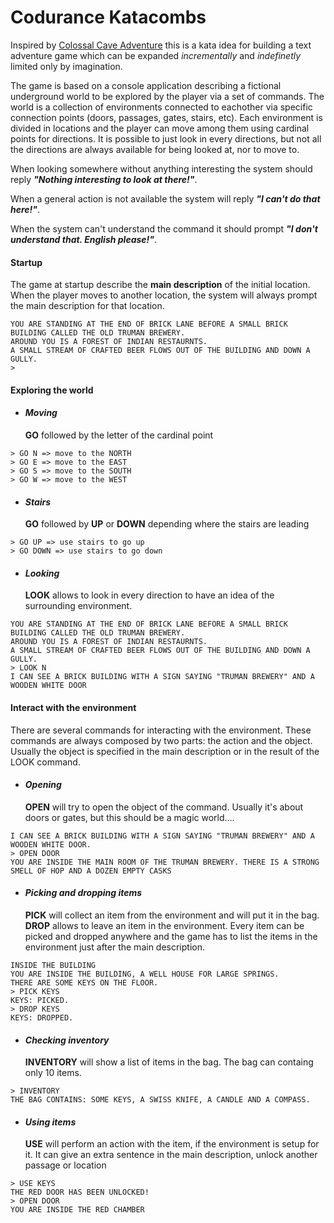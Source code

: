 # Codurance Katacombs

Inspired by [Colossal Cave Adventure](https://en.wikipedia.org/wiki/Colossal_Cave_Adventure) this is a kata idea for building a text adventure game which can be expanded *incrementally* and *indefinetly* limited only by imagination.

The game is based on a console application describing a fictional underground world to be explored by the player via a set of commands.
The world is a collection of environments connected to eachother via specific connection points (doors, passages, gates, stairs, etc). Each environment is divided in locations and the player can move among them using cardinal points for directions. 
It is possible to just look in every directions, but not all the directions are always available for being looked at, nor to move to. 

When looking somewhere without anything interesting the system should reply ***"Nothing interesting to look at there!"***.

When a general action is not available the system will reply ***"I can't do that here!"***.

When the system can't understand the command it should prompt ***"I don't understand that. English please!"***.

#### Startup

The game at startup describe the **main description** of the initial location. When the player moves to another location, the system will always prompt the main description for that location.

```
YOU ARE STANDING AT THE END OF BRICK LANE BEFORE A SMALL BRICK BUILDING CALLED THE OLD TRUMAN BREWERY. 
AROUND YOU IS A FOREST OF INDIAN RESTAURNTS. 
A SMALL STREAM OF CRAFTED BEER FLOWS OUT OF THE BUILDING AND DOWN A GULLY.
>
```
   
#### Exploring the world 
 
  * #### *Moving* 
     **GO** followed by the letter of the cardinal point
     
```  
> GO N => move to the NORTH
> GO E => move to the EAST
> GO S => move to the SOUTH
> GO W => move to the WEST
```
       
    
  * #### *Stairs* 
     **GO** followed by **UP** or **DOWN** depending where the stairs are leading
     
```
> GO UP => use stairs to go up
> GO DOWN => use stairs to go down    
```
    
  
  * #### *Looking*
    **LOOK** allows to look in every direction to have an idea of the surrounding environment. 
    
```
YOU ARE STANDING AT THE END OF BRICK LANE BEFORE A SMALL BRICK BUILDING CALLED THE OLD TRUMAN BREWERY. 
AROUND YOU IS A FOREST OF INDIAN RESTAURNTS. 
A SMALL STREAM OF CRAFTED BEER FLOWS OUT OF THE BUILDING AND DOWN A GULLY.
> LOOK N
I CAN SEE A BRICK BUILDING WITH A SIGN SAYING "TRUMAN BREWERY" AND A WOODEN WHITE DOOR
```       
   
#### Interact with the environment
There are several commands for interacting with the environment. These commands are always composed by two parts: the action and the object. Usually the object is specified in the main description or in the result of the LOOK command.

 * #### *Opening*
    **OPEN** will try to open the object of the command. Usually it's about doors or gates, but this should be a magic world....
    
```
I CAN SEE A BRICK BUILDING WITH A SIGN SAYING "TRUMAN BREWERY" AND A WOODEN WHITE DOOR.
> OPEN DOOR
YOU ARE INSIDE THE MAIN ROOM OF THE TRUMAN BREWERY. THERE IS A STRONG SMELL OF HOP AND A DOZEN EMPTY CASKS 
``` 

* #### *Picking and dropping items*
    **PICK** will collect an item from the environment and will put it in the bag. **DROP** allows to leave an item in the environment. Every item can be picked and dropped anywhere and the game has to list the items in the environment just after the main description.
```
INSIDE THE BUILDING
YOU ARE INSIDE THE BUILDING, A WELL HOUSE FOR LARGE SPRINGS.
THERE ARE SOME KEYS ON THE FLOOR.
> PICK KEYS
KEYS: PICKED.
> DROP KEYS
KEYS: DROPPED.
```

* #### *Checking inventory*
    **INVENTORY** will show a list of items in the bag. The bag can containg only 10 items.
```
> INVENTORY
THE BAG CONTAINS: SOME KEYS, A SWISS KNIFE, A CANDLE AND A COMPASS.
```

* #### *Using items*
    **USE** will perform an action with the item, if the environment is setup for it. It can give an extra sentence in the main description, unlock another passage or location
```
> USE KEYS
THE RED DOOR HAS BEEN UNLOCKED!
> OPEN DOOR
YOU ARE INSIDE THE RED CHAMBER 
```








